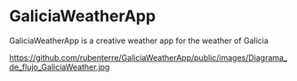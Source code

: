 # GaliciaWeatherApp
GaliciaWeatherApp is a creative weather app for the weather of Galicia

https://github.com/rubenterre/GaliciaWeatherApp/public/images/Diagrama_de_flujo_GaliciaWeather.jpg
